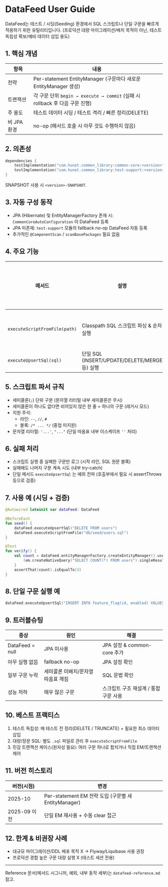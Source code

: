 # DataFeed User Guide

DataFeed는 테스트 / 시딩(Seeding) 환경에서 SQL 스크립트나 단일 구문을 빠르게 적용하기 위한 유틸리티입니다. (프로덕션 대량 마이그레이션/배치 목적이 아닌, 테스트 독립성 확보/예비 데이터 삽입 용도)

## 1. 핵심 개념
| 항목 | 내용 |
|------|------|
| 전략 | Per-statement EntityManager (구문마다 새로운 EntityManager 생성) |
| 트랜잭션 | 각 구문 단위 `begin → execute → commit` (실패 시 rollback 후 다음 구문 진행) |
| 주 용도 | 테스트 데이터 시딩 / 테스트 격리 / 빠른 정리(DELETE) |
| 비 JPA 환경 | no-op (메서드 호출 시 아무 것도 수행하지 않음) |

## 2. 의존성
```kotlin
dependencies {
    testImplementation("com.hunet.common_library:common-core:<version>")
    testImplementation("com.hunet.common_library:test-support:<version>") // (선택) AbstractControllerTest 등
}
```
SNAPSHOT 사용 시 `<version>-SNAPSHOT`.

## 3. 자동 구성 동작
- JPA (Hibernate) 및 EntityManagerFactory 존재 시: `CommonCoreAutoConfiguration` 이 DataFeed 등록
- JPA 미존재: `test-support` 모듈의 fallback no-op DataFeed 자동 등록
- 추가적인 `@ComponentScan` / `scanBasePackages` 필요 없음

## 4. 주요 기능
| 메서드 | 설명 | 트랜잭션 경계 |
|--------|------|---------------|
| `executeScriptFromFile(path)` | Classpath SQL 스크립트 파싱 & 순차 실행 | 구문별 독립 |
| `executeUpsertSql(sql)` | 단일 SQL (INSERT/UPDATE/DELETE/MERGE 등) 실행 | 1 구문 |

## 5. 스크립트 파서 규칙
- 세미콜론(`;`) 단위 구분 (문자열 리터럴 내부 세미콜론은 무시)
- 세미콜론이 하나도 없다면 비어있지 않은 한 줄 = 하나의 구문 (레거시 모드)
- 지원 주석:
  - 라인: `--`, `//`, `#`
  - 블록: `/* ... */` (중첩 미지원)
- 문자열 리터럴: `'...'`, `"..."` (단일 따옴표 내부 이스케이프 `''` 처리)

## 6. 실패 처리
- 스크립트 실행 중 실패한 구문만 로그 (시작 라인, SQL 원문 블록)
- 실패해도 나머지 구문 계속 시도 (내부 try-catch)
- 단일 메서드 `executeUpsertSql` 는 예외 전파 (호출부에서 필요 시 assertThrows 등으로 검증)

## 7. 사용 예 (시딩 + 검증)
```kotlin
@Autowired lateinit var dataFeed: DataFeed

@BeforeEach
fun seed() {
    dataFeed.executeUpsertSql("DELETE FROM users")
    dataFeed.executeScriptFromFile("db/seed/users.sql")
}

@Test
fun verify() {
    val count = dataFeed.entityManagerFactory.createEntityManager().use { em ->
        (em.createNativeQuery("SELECT COUNT(*) FROM users").singleResult as Number).toLong()
    }
    assertThat(count).isEqualTo(3)
}
```

## 8. 단일 구문 실행 예
```kotlin
dataFeed.executeUpsertSql("INSERT INTO feature_flag(id, enabled) VALUES (1, true)")
```

## 9. 트러블슈팅
| 증상 | 원인 | 해결 |
|------|------|------|
| DataFeed = null | JPA 미사용 | JPA 설정 & common-core 추가 |
| 아무 실행 없음 | fallback no-op | JPA 설정 확인 |
| 일부 구문 누락 | 세미콜론 미배치/문자열 따옴표 깨짐 | SQL 문법 확인 |
| 성능 저하 | 매우 많은 구문 | 스크립트 구조 재설계 / 통합 구문 사용 |

## 10. 베스트 프랙티스
1. 테스트 독립성: 매 테스트 전 정리(DELETE / TRUNCATE) + 필요한 최소 데이터 삽입
2. 대량/장문 SQL: 별도 `.sql` 파일로 관리 후 `executeScriptFromFile`
3. 민감 트랜잭션 케이스(원자성 필요): 여러 구문 하나로 합치거나 직접 EM/트랜잭션 제어

## 11. 버전 히스토리
| 버전(시점) | 변경 |
|------------|------|
| 2025-10 | Per-statement EM 전략 도입 (구문별 새 EntityManager) |
| 2025-09 이전 | 단일 EM 재사용 + 수동 clear 접근 |

## 12. 한계 & 비권장 사례
- 대규모 마이그레이션/DDL 배포 목적 X → Flyway/Liquibase 사용 권장
- 프로덕션 경합 높은 구문 대량 실행 X (테스트 세션 전용)

---
Reference 문서(메서드 시그니처, 예외, 내부 동작 세부)는 `datafeed-reference.md` 참고.
